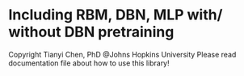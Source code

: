 # Including RBM, DBN, MLP with/ without DBN pretraining
Copyright Tianyi Chen, PhD @Johns Hopkins University
Please read documentation file about how to use this library!
